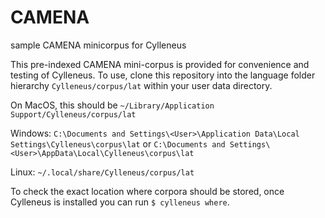 # CAMENA
sample CAMENA minicorpus for Cylleneus

This pre-indexed CAMENA mini-corpus is provided for convenience and testing of Cylleneus. To use, clone this repository into 
the language folder hierarchy ``Cylleneus/corpus/lat`` within your user data directory.

On MacOS, this should be ``~/Library/Application Support/Cylleneus/corpus/lat``

Windows: ``C:\Documents and Settings\<User>\Application Data\Local Settings\Cylleneus\corpus\lat`` or ``C:\Documents and Settings\<User>\AppData\Local\Cylleneus\corpus\lat``

Linux: ``~/.local/share/Cylleneus/corpus/lat``

To check the exact location where corpora should be stored, once Cylleneus is installed you can run ``$ cylleneus where``.

